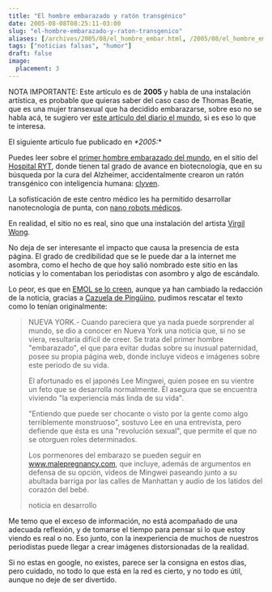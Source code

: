 ```yaml
---
title: "El hombre embarazado y ratón transgénico"
date: 2005-08-08T08:25:11-03:00
slug: "el-hombre-embarazado-y-raton-transgenico"
aliases: [/archives/2005/08/el_hombre_embar.html, /2005/08/el_hombre_embarazado_y_raton_t_1.html]
tags: ["noticias falsas", "humor"]
draft: false
image:
  placement: 3
---
```

NOTA IMPORTANTE: Este artículo es de **2005** y habla de una instalación
artística, es probable que quieras saber del caso caso de Thomas Beatie,
que es una mujer transexual que ha decidido embarazarse, sobre eso no se
habla acá, te sugiero ver [este artículo del diario el mundo](http://www.elmundo.es/suplementos/cronica/2008/651/1207432815.html),
si es eso lo que te interesa.

El siguiente artículo fue publicado en *\*2005:*\*

Puedes leer sobre el [primer hombre embarazado del mundo](http://www.malepregnancy.com/), en el sitio del [Hospital
RYT](http://www.rythospital.com/), donde tienen tal grado de avance en
biotecnología, que en su búsqueda por la cura del Alzheimer,
accidentalmente crearon un ratón transgénico con inteligencia humana:
[clyven](http://www.rythospital.com/clyven/).

La sofisticación de este centro médico les ha permitido desarrollar
nanotecnología de punta, con [nano robots médicos](http://www.rythospital.com/nanodocs/).

En realidad, el sitio no es real, sino que una instalación del artista
[Virgil Wong](http://www.virgilwong.com/).

No deja de ser interesante el impacto que causa la presencia de esta
página. El grado de credibilidad que se le puede dar a la internet me
asombra, como el hecho de que hoy salió nombrado este sitio en las
noticias y lo comentaban los periodistas con asombro y algo de
escándalo.

Lo peor, es que en [EMOL se lo creen](http://www.emol.com//noticias/internacional/detalle/detallenoticias.asp?idnoticia=191456),
aunque ya han cambiado la redacción de la noticia, gracias a 
[Cazuela de Pingüino](http://cdp.blogsome.com/2005/08/08/el-hombre-embarazado-de-emolcom/),
pudimos rescatar el texto como lo tenían originalmente:

> NUEVA YORK.- Cuando pareciera que ya nada puede sorprender al mundo,
> se dio a conocer en Nueva York una noticia que, si no se viera,
> resultaría difícil de creer. Se trata del primer hombre
> "embarazado", el que para evitar dudas sobre su inusual paternidad,
> posee su propia página web, donde incluye videos e imágenes sobre este
> periodo de su vida.
>
> El afortunado es el japonés Lee Mingwei, quien posee en su vientre un
> feto que se desarrolla normalmente. Él asegura que se encuentra
> viviendo "la experiencia más linda de su vida".
>
> "Entiendo que puede ser chocante o visto por la gente como algo
> terriblemente monstruoso", sostuvo Lee en una entrevista, pero
> defiende que ésta es una "revolución sexual", que permite el que no
> se otorguen roles determinados.
>
> Los pormenores del embarazo se pueden seguir en www.malepregnancy.com,
> que incluye, además de argumentos en defensa de su opción, videos de
> Mingwei paseando junto a su abultada barriga por las calles de
> Manhattan y audio de los latidos del corazón del bebé.
>
> noticia en desarrollo

Me temo que el exceso de información, no está acompañado de una adecuada
reflexión, y de tomarse el tiempo para pensar si lo que estoy viendo es
real o no. Eso junto, con la inexperiencia de muchos de nuestros
periodistas puede llegar a crear imágenes distorsionadas de la realidad.

Si no estas en google, no existes, parece ser la consigna en estos días,
pero cuidado, no todo lo que está en la red es cierto, y no todo es
útil, aunque no deje de ser divertido.
